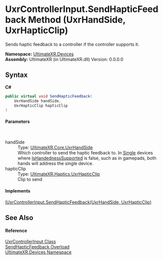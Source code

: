 # UxrControllerInput.SendHapticFeedback Method (UxrHandSide, UxrHapticClip)
 

Sends haptic feedback to a controller if the controller supports it.

**Namespace:**&nbsp;<a href="N_UltimateXR_Devices">UltimateXR.Devices</a><br />**Assembly:**&nbsp;UltimateXR (in UltimateXR.dll) Version: 0.0.0.0

## Syntax

**C#**<br />
``` C#
public virtual void SendHapticFeedback(
	UxrHandSide handSide,
	UxrHapticClip hapticClip
)
```


#### Parameters
&nbsp;<dl><dt>handSide</dt><dd>Type: <a href="T_UltimateXR_Core_UxrHandSide">UltimateXR.Core.UxrHandSide</a><br />Which controller to send the haptic feedback to. In <a href="T_UltimateXR_Devices_UxrControllerSetupType">Single</a> devices where <a href="P_UltimateXR_Devices_IUxrControllerInput_IsHandednessSupported">IsHandednessSupported</a> is false, such as in gamepads, both hands will address the single device.</dd><dt>hapticClip</dt><dd>Type: <a href="T_UltimateXR_Haptics_UxrHapticClip">UltimateXR.Haptics.UxrHapticClip</a><br />Clip to send</dd></dl>

#### Implements
<a href="M_UltimateXR_Devices_IUxrControllerInput_SendHapticFeedback_1">IUxrControllerInput.SendHapticFeedback(UxrHandSide, UxrHapticClip)</a><br />

## See Also


#### Reference
<a href="T_UltimateXR_Devices_UxrControllerInput">UxrControllerInput Class</a><br /><a href="Overload_UltimateXR_Devices_UxrControllerInput_SendHapticFeedback">SendHapticFeedback Overload</a><br /><a href="N_UltimateXR_Devices">UltimateXR.Devices Namespace</a><br />